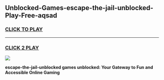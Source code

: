 
## Unblocked-Games-escape-the-jail-unblocked-Play-Free-aqsad
<h3>
<a href="https://premium76.site?title=escape-the-jail-unblocked&ref=19M">CLICK TO PLAY</a></h3>
<hr>

<h3>
<a href="https://premium76.site?title=escape-the-jail-unblocked&ref=19M">CLICK 2 PLAY</a>
  
</h3>

<a href="https://premium76.site?title=escape-the-jail-unblocked&ref=19M"><img src="https://clearcache.store/games.png"></a>


**escape-the-jail-unblocked games unblocked: Your Gateway to Fun and Accessible Online Gaming**
